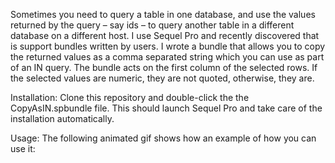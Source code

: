 Sometimes you need to query a table in one database, and use the values returned by the query – say ids – to query another table in a different database on a different host. I use Sequel Pro and recently discovered that is support bundles written by users. I wrote a bundle that allows you to copy the returned values as a comma separated string which you can use as part of an IN query.  The bundle acts on the first column of the selected rows. If the selected values are numeric, they are not quoted, otherwise, they are.

Installation:
Clone this repository and double-click the the CopyAsIN.spbundle file. This should launch Sequel Pro and take care of the installation automatically.

Usage:
The following animated gif shows how an example of how you can use it:

